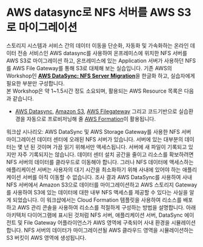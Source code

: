 # AWS datasync로 NFS 서버를 AWS S3로 마이그레이션

스토리지 시스템과 서비스 간의 데이터 이동을 단순화, 자동화 및 가속화하는 온라인 데이터 전송 서비스인 AWS datasync를 사용하여 온프레미스에 위치한 NFS 서버를 AWS S3로 마이그레이션 하고, 온프레미스에 있는 Application 서버가 사용하던 NFS를 AWS File Gateway를 통해 S3로 대체해 보는 실습입니다.
기존 AWS의 Workshop인 [**AWS DataSync: NFS Server Migration**]([https://catalog.us-east-1.prod.workshops.aws/workshops/976050cc-0606-4b23-b49f-ca7b8ac4b153/en-US/](https://catalog.workshops.aws/datasync-nfs-server-migration-with-storage-gateway/en-US))을 한글화 하고, 실습자에게 필요한 부분만 구성합니다.<br>
본 Workshop은 약 1~1.5시간 정도 소요되며, 활용되는 AWS Resource 목록은 다음과 같습니다.

* [AWS Datasync](https://aws.amazon.com/ko/datasync/), [Amazon S3](https://aws.amazon.com/ko/s3/), [AWS Filegateway](https://aws.amazon.com/ko/storagegateway/file/) 그리고 코드기반으로 실습환경을 자동으로 프로비저닝해 줄 [AWS Formation](https://aws.amazon.com/ko/cloudformation/)이 활용됩니다.

워크샵 시나리오: AWS DataSync 및 AWS Storage Gateway를 사용한 NFS 서버 마이그레이션
데이터 센터에 오래된 NFS 서버가 있습니다. 서버에 있는 대부분의 데이터는 몇 년 된 것이며 가끔 읽기 위해서만 액세스됩니다. 서버에 새 파일이 기록되고 있지만 자주 기록되지는 않습니다. 데이터 센터 설치 공간을 줄이고 리소스를 확보하려면 NFS 서버의 데이터를 클라우드로 이동해야 합니다. 그러나 NFS 데이터에 액세스하는 애플리케이션 서버는 사용자의 대기 시간을 최소화하기 위해 사내에 있어야 하는 애플리케이션 서버를 아직 이동할 수 없습니다.
조사 결과 AWS DataSync를 사용하여 사내 NFS 서버에서 Amazon S3으로 데이터를 마이그레이션하고 AWS 스토리지 Gateway를 사용하여 S3에 있는 데이터에 대한 내부 NFS 액세스를 제공할 수 있다는 사실을 알게 되었습니다.
이 워크샵에서는 Cloud Formation 템플릿을 사용하여 리소스를 배포하고 AWS 관리 콘솔을 사용하여 리소스를 적절하게 구성하는 방법을 설명합니다. 아래 아키텍처 다이어그램에 표시된 것처럼 NFS 서버, 애플리케이션 서버, DataSync 에이전트 및 File Gateway 어플라이언스가 AWS 영역에 구축되어 사내 환경을 시뮬레이션합니다. NFS 서버의 데이터가 마이그레이션될 AWS 클라우드 영역을 시뮬레이션하는 S3 버킷이 AWS 영역에 생성됩니다.
